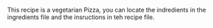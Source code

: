 This recipe is a vegetarian Pizza, you can locate the indredients in the ingredients file and the insructions in teh recipe file. 